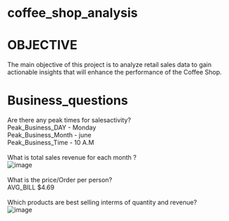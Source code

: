 # coffee_shop_analysis
# OBJECTIVE
The main objective of
this project is to analyze
retail sales data to gain
actionable insights that
will enhance the
performance of the
Coffee Shop.
# Business_questions
Are there any peak times for salesactivity?  
Peak_Business_DAY - Monday  
Peak_Business_Month - june  
Peak_Business_Time - 10 A.M  
<br />
What is total sales revenue for each month ?  
![image](https://github.com/user-attachments/assets/1a2001bf-9ba0-4ef7-9cd4-9b7d60d42dad)  
<br />
What is the price/Order per person?  
 AVG_BILL 
 $4.69  
<br />
Which products are best selling interms of quantity and revenue?  
![image](https://github.com/user-attachments/assets/97b20aca-c876-4582-8e51-d358e017fea4)


